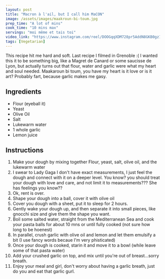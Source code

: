 ```yaml
---
layout: post
title: "Macron à l'ail, but I call him MaCON"
image: /assets/images/maakroun-bi-toum.jpg
prep_time: "A lot of mins"
cook_time: "10 mins max"
servings: "moi même et tais toi"
video_link: "https://www.instagram.com/reel/DOOGqqXDM728pr5AddN8GKB0gz1WR54qoxddCQ0/?igsh=MXFpcTd6dWhodWVnOQ== "
tags: [Vegetarian]
---
```


This recipe hit me hard and soft. Last recipe I filmed in Grenoble :( I wanted this it to be something big, like a Magret de Canard or some saucisse de Lyon, but actually turns out that flour, water and garlic were what my heart and soul needed. Maakaroun bi toum, you have my heart is it love or is it art? Probably fart, because garlic makes me gasy. 

## Ingredients

* Flour (eyeball it)
* Yeast
* Olive Oil
* Salt
* Lukewarm water
* 1 whole garlic 
* Lemon juice

## Instructions

1. Make your dough by mixing together Flour, yeast, salt, olive oil, and the lukewarm water
2. I swear to Lady Gaga I don't have exact measurements, I just feel the dough and connect with it on a deeper level. You know? you should treat your dough with love and care, and not limit it to measurements??? She has feelings you know??
3. Ok, rent is over. 
4. Shape your dough into a ball, cover it with olive oil 
5. Cover you dough with a sheet, put it to sleep for 2 hours.
6. Gently wake your dough up, and then separate it into small pieces, like gnocchi size and give them the shape you want. 
7. Boil some salted water, straight from the Mediterranean Sea and cook your pasta balls for about 10 mns or until fully cooked (not sure how long to be hoenest)
8. In parallel, crush garlic with olive oil and lemon and let them emulsify a bit (I use fancy words becaue I'm very phisticated)
9. Once your dough is cooked, starin it and move it to a bowl (while leave some of that pasta water)
10. Add your crushed garlic on top, and mix until you're out of breast...sorry breath.
11. Enjoy your meal and girl, don't worry about having a garlic breath, just do you and eat that garlic gurl. 

